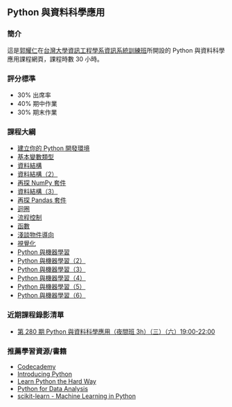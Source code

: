 ## Python 與資料科學應用

### 簡介

這是[郭耀仁](https://www.facebook.com/yaojen.kuo.1)在[台灣大學資訊工程學系資訊系統訓練班](https://www.csie.ntu.edu.tw/train/)所開設的 Python 與資料科學應用課程網頁，課程時數 30 小時。

### 評分標準

- 30% 出席率
- 40% 期中作業
- 30% 期末作業

### 課程大綱

- [建立你的 Python 開發環境](https://yaojenkuo.github.io/python_4_ds/ch1.slides.html)
- [基本變數類型](https://yaojenkuo.github.io/python_4_ds/ch2.slides.html)
- [資料結構](https://yaojenkuo.github.io/python_4_ds/ch3.slides.html)
- [資料結構（2）](https://yaojenkuo.github.io/python_4_ds/ch4.slides.html)
- [再探 NumPy 套件](https://yaojenkuo.github.io/python_4_ds/numpy_adv.slides.html)
- [資料結構（3）](https://yaojenkuo.github.io/python_4_ds/ch5.slides.html)
- [再探 Pandas 套件](https://yaojenkuo.github.io/python_4_ds/pandas_adv.slides.html)
- [迴圈](https://yaojenkuo.github.io/python_4_ds/ch6.slides.html)
- [流程控制](https://yaojenkuo.github.io/python_4_ds/ch7.slides.html)
- [函數](https://yaojenkuo.github.io/python_4_ds/ch8.slides.html)
- [淺談物件導向](https://yaojenkuo.github.io/python_4_ds/ch9.slides.html)
- [視覺化](https://yaojenkuo.github.io/python_4_ds/ch10.slides.html)
- [Python 與機器學習](https://yaojenkuo.github.io/python_4_ds/ch11.slides.html)
- [Python 與機器學習（2）](https://yaojenkuo.github.io/python_4_ds/ch12.slides.html)
- [Python 與機器學習（3）](https://yaojenkuo.github.io/python_4_ds/ch13.slides.html)
- [Python 與機器學習（4）](https://yaojenkuo.github.io/python_4_ds/ch14.slides.html)
- [Python 與機器學習（5）](https://yaojenkuo.github.io/python_4_ds/ch15.slides.html)
- [Python 與機器學習（6）](https://yaojenkuo.github.io/python_4_ds/ch16.slides.html)

### 近期課程錄影清單

- [第 280 期 Python 與資料科學應用（夜間班 3h）（三）（六）19:00-22:00](https://www.youtube.com/playlist?list=PLEq7iw5uOtuVLOqYRt9QwUme8S5oXioxB)

### 推薦學習資源/書籍

- [Codecademy](https://www.codecademy.com)
- [Introducing Python](http://shop.oreilly.com/product/0636920028659.do)
- [Learn Python the Hard Way](https://www.amazon.com/Learn-Python-Hard-Way-Introduction/dp/0321884914)
- [Python for Data Analysis](http://shop.oreilly.com/product/0636920023784.do)
- [scikit-learn - Machine Learning in Python](http://scikit-learn.org/stable/)